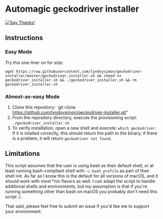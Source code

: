 # Automagic geckodriver installer

[![Say Thanks!](https://img.shields.io/badge/Say%20Thanks!-%F0%9F%A6%89-1EAEDB.svg)](https://saythanks.io/to/lyndsysimon)

## Instructions

### Easy Mode

Try this one-liner on for size:

`wget https://raw.githubusercontent.com/lyndsysimon/geckodriver-installer/master/geckodriver_installer.sh && chmod +x geckodriver_installer.sh && ./geckodriver_installer.sh && rm geckodriver_installer.sh`

### Almost-as-easy Mode

1. Clone this repository: `git clone https://github.com/lyndsysimon/geckodriver-installer.git"
2. From the repository directory, execute the provisioning script: `./geckodriver_installer.sh`
3. To verify installation, open a new shell and execute: `which geckodriver`. If it is intalled correctly, this should return the path to the binary; if there is a problem, it will return `geckodriver not found`.


## Limitations

This script assumes that the user is using bash as their default shell, or at least running bash-compliant shell with `~/.bash_profile` as part of their shell init. As far as I know this is the default for all versions of macOS, and it should work with most *nix flavors as well. I can adapt the script to handle additional shells and environments, but my assumption is that if you're running something other than bash on macOS you probably don't need this script :).

That said, please feel free to submit an issue if you'd like me to support your environment.
